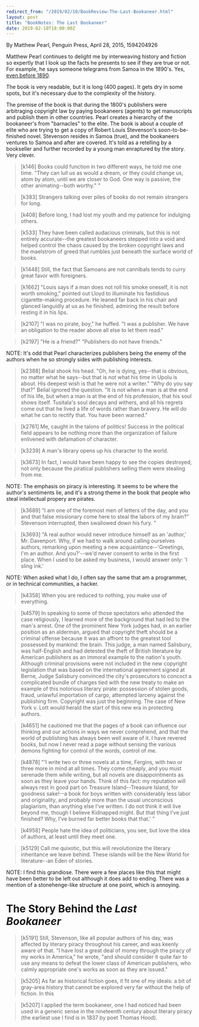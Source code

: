 ```yaml
---
redirect_from: "/2019/02/10/BookReview-The-Last-Bookaneer.html"
layout: post
title: "BookNotes: The Last Bookaneer"
date: 2019-02-10T18:00:00Z
---
```

By Matthew Pearl, Penguin Press, April 28, 2015, 1594204926

Matthew Pearl continues to delight me by interweaving history and
fiction so expertly that I look up the facts he presents to see if
they are true or not. For example, he says someone telegrams from
Samoa in the 1890's. Yes, [even before 1890](http://n99.us/axt).

The book is very readable, but it is long (400 pages). It gets dry in
some spots, but it's necessary due to the complexity of the history.

The premise of the book is that during the 1800's publishers were
arbitraging copyright law by paying bookaneers (agents) to get
manuscripts and publish them in other countries. Pearl creates a
hierarchy of the bookaneer's from "barnacles" to the elite. The book
is about a couple of elite who are trying to get a copy of Robert
Louis Stevenson's soon-to-be-finished novel. Stevenson resides in
Samoa (true), and the bookaneers ventures to Samoa and after are
covered. It's told as a retelling by a bookseller and further recorded
by a young man enraptured by the story. Very clever.

> [k146] Books could function in two different ways, he told me one
> time. "They can lull us as would a dream, or they could change us,
> atom by atom, until we are closer to God. One way is passive, the
> other animating--both worthy." "

> [k383] Strangers talking over piles of books do not remain strangers
> for long.

> [k408] Before long, I had lost my youth and my patience for
> indulging others.

> [k533] They have been called audacious criminals, but this is not
> entirely accurate--the greatest bookaneers stepped into a void and
> helped control the chaos caused by the broken copyright laws and the
> maelstrom of greed that rumbles just beneath the surface world of
> books.

> [k1448] Still, the fact that Samoans are not cannibals tends to
> curry great favor with foreigners.

> [k1662] "Louis says if a man does not roll his smoke oneself, it is
> not worth smoking," pointed out Lloyd to illuminate his fastidious
> cigarette-making procedure. He leaned far back in his chair and
> glanced languidly at us as he finished, admiring the result before
> resting it in his lips.

> [k2107] "I was no pirate, boy," he huffed. "I was a publisher. We
> have an obligation to the reader above all else to let them read."

> [k2197] "He is a friend?" "Publishers do not have friends."

NOTE: It's odd that Pearl characterizes publishers being the enemy of
the authors when he so strongly sides with publishing interests.

> [k2388] Belial shook his head. "Oh, he is dying, yes--that is
> obvious, no matter what he says--but that is not what his time in
> Upolu is about. His deepest wish is that he were not a writer." "Why
> do you say that?" Belial ignored the question. "It is not when a man
> is at the end of his life, but when a man is at the end of his
> profession, that his soul shows itself. Tusitala's soul decays and
> withers, and all his regrets come out that he lived a life of words
> rather than bravery. He will do what he can to rectify that. You
> have been warned."

> [k2761] Me, caught in the talons of politics! Success in the
> political field appears to be nothing more than the organization of
> failure enlivened with defamation of character.

> [k3239] A man's library opens up his character to the world.

> [k3673] In fact, I would have been happy to see the copies
> destroyed, not only because the piratical publishers selling them
> were stealing from me.

NOTE: The emphasis on piracy is interesting. It seems to be where the
author's sentiments lie, and it's a strong theme in the book that
people who steal intellectual propery are pirates.

> [k3689] "I am one of the foremost men of letters of the day, and you
> and that false missionary come here to steal the labors of my
> brain?" Stevenson interrupted, then swallowed down his fury. "

> [k3693] "A real author would never introduce himself as an 'author,'
> Mr. Davenport. Why, if we had to walk around calling ourselves
> authors, remarking upon meeting a new acquaintance--'Greetings, I'm
> an author. And you?'--we'd never consent to write in the first
> place. When I used to be asked my business, I would answer only: 'I
> sling ink.'

NOTE: When asked what I do, I often say the same that am a programmer,
or in technical communities, a hacker.

> [k4358] When you are reduced to nothing, you make use of everything.

> [k4579] In speaking to some of those spectators who attended the
> case religiously, I learned more of the background that had led to
> the man's arrest. One of the prominent New York judges had, in an
> earlier position as an alderman, argued that copyright theft should
> be a criminal offense because it was an affront to the greatest tool
> possessed by mankind: the brain. This judge, a man named Salisbury,
> was half-English and had detested the theft of British literature by
> American publishers as an immoral example to the nation's
> youth. Although criminal provisions were not included in the new
> copyright legislation that was based on the international agreement
> signed at Berne, Judge Salisbury convinced the city's prosecutors to
> concoct a complicated bundle of charges tied with the new treaty to
> make an example of this notorious literary pirate: possession of
> stolen goods, fraud, unlawful importation of cargo, attempted
> larceny against the publishing firm. Copyright was just the
> beginning. The case of New York v. Lott would herald the start of
> this new era in protecting authors. 

> [k4651] he cautioned me that the pages of a book can influence our
> thinking and our actions in ways we never comprehend, and that the
> world of publishing has always been well aware of it. I have revered
> books, but now I never read a page without sensing the various
> demons fighting for control of the words, control of me. 

> [k4878] "'I write two or three novels at a time, Fergins, with two
> or three more in mind at all times. They come cheaply, and you must
> serenade them while writing, but all novels are disappointments as
> soon as they leave your hands. Think of this fact: my reputation
> will always rest in good part on Treasure Island--Treasure Island,
> for goodness sake!--a book for boys written with considerably less
> labor and originality, and probably more than the usual unconscious
> plagiarism, than anything else I've written. I do not think it will
> live beyond me, though I believe Kidnapped might. But that thing
> I've just finished? Why, I've burned far better books that that.' "

> [k4958] People hate the idea of politicians, you see, but love the
> idea of authors, at least until they meet one.

> [k5129] Call me quixotic, but this will revolutionize the literary
> inheritance we leave behind. These islands will be the New World for
> literature--an Eden of stories.

NOTE: I find this grandiose. There were a few places like this that
might have been better to be left out although it does add to
ending. There was a mention of a stonehenge-like structure at one
point, which is annoying.

# The Story Behind the _Last Bookaneer_

> [k5191] Still, Stevenson, like all popular authors of his day, was
> affected by literary piracy throughout his career, and was keenly
> aware of that. "I have lost a great deal of money through the piracy
> of my works in America," he wrote, "and should consider it quite
> fair to use any means to defeat the lower class of American
> publishers, who calmly appropriate one's works as soon as they are
> issued."

> [k5205] As far as historical fiction goes, it fit one of my ideals:
> a bit of gray-area history that cannot be explored very far without
> the help of fiction. In this

> [k5207] I applied the term bookaneer, one I had noticed had been
> used in a generic sense in the nineteenth century about literary
> piracy (the earliest use I find is in 1837 by poet Thomas Hood).
